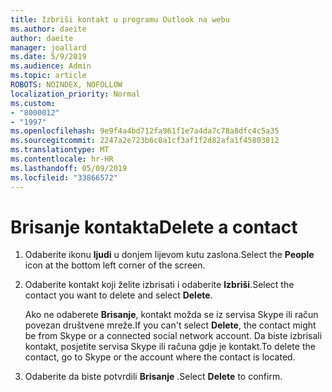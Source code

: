 ```yaml
---
title: Izbriši kontakt u programu Outlook na webu
ms.author: daeite
author: daeite
manager: joallard
ms.date: 5/9/2019
ms.audience: Admin
ms.topic: article
ROBOTS: NOINDEX, NOFOLLOW
localization_priority: Normal
ms.custom:
- "8000012"
- "1997"
ms.openlocfilehash: 9e9f4a4bd712fa961f1e7a4da7c78a8dfc4c5a35
ms.sourcegitcommit: 2247a2e723b6c0a1cf3af1f2d82afa1f45803812
ms.translationtype: MT
ms.contentlocale: hr-HR
ms.lasthandoff: 05/09/2019
ms.locfileid: "33866572"
---
```

# <a name="delete-a-contact"></a><span data-ttu-id="9fb65-102">Brisanje kontakta</span><span class="sxs-lookup"><span data-stu-id="9fb65-102">Delete a contact</span></span>

1. <span data-ttu-id="9fb65-103">Odaberite ikonu **ljudi** u donjem lijevom kutu zaslona.</span><span class="sxs-lookup"><span data-stu-id="9fb65-103">Select the **People** icon at the bottom left corner of the screen.</span></span>

2. <span data-ttu-id="9fb65-104">Odaberite kontakt koji želite izbrisati i odaberite **Izbriši**.</span><span class="sxs-lookup"><span data-stu-id="9fb65-104">Select the contact you want to delete and select **Delete**.</span></span>

    <span data-ttu-id="9fb65-105">Ako ne odaberete **Brisanje**, kontakt možda se iz servisa Skype ili račun povezan društvene mreže.</span><span class="sxs-lookup"><span data-stu-id="9fb65-105">If you can't select **Delete**, the contact might be from Skype or a connected social network account.</span></span> <span data-ttu-id="9fb65-106">Da biste izbrisali kontakt, posjetite servisa Skype ili računa gdje je kontakt.</span><span class="sxs-lookup"><span data-stu-id="9fb65-106">To delete the contact, go to Skype or the account where the contact is located.</span></span>

3. <span data-ttu-id="9fb65-107">Odaberite da biste potvrdili **Brisanje** .</span><span class="sxs-lookup"><span data-stu-id="9fb65-107">Select **Delete** to confirm.</span></span>